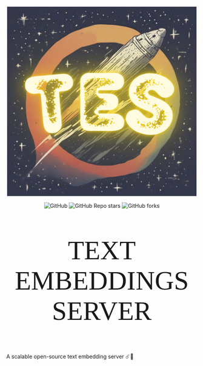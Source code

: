 <p align="center">
<img src="images/tes-logo.png" alt="texto alternativo" width="500" height="500">
</p>

<p align="center">
<img alt="GitHub" src="https://img.shields.io/github/license/vilsonrodrigues/text-embeddings-server.svg?color=yellow">
<img alt="GitHub Repo stars" src="https://img.shields.io/github/stars/vilsonrodrigues/text-embeddings-server.svg?color=green">
<img alt="GitHub forks" src="https://img.shields.io/github/forks/vilsonrodrigues/text-embeddings-server.svg?color=rose">
</p>


<p align="center" style="text-align:center; font-size:70px; font-family: 'Comic Sans MS', cursive;">TEXT EMBEDDINGS SERVER</p>


A scalable open-source text embedding server ☄️📄


